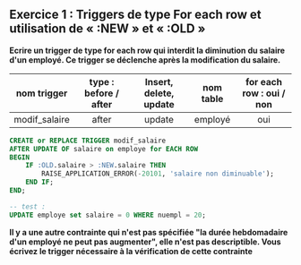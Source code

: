 ## Exercice 1 : Triggers de type For each row et utilisation de « :NEW » et « :OLD »

**Ecrire un trigger de type for each row qui interdit la diminution du salaire d'un employé. Ce trigger se déclenche après la modification du salaire.**

|  nom trigger  | type : before / after | Insert, delete, update | nom table | for each row : oui / non |
| :-----------: | :-------------------: | :--------------------: | :-------: | :----------------------: |
| modif_salaire |         after         |         update         |  employé  |           oui            |

```sql
CREATE or REPLACE TRIGGER modif_salaire
AFTER UPDATE OF salaire on employe for EACH ROW
BEGIN
	IF :OLD.salaire > :NEW.salaire THEN
		RAISE_APPLICATION_ERROR(-20101, 'salaire non diminuable');
	END IF;
END;

-- test :
UPDATE employe set salaire = 0 WHERE nuempl = 20;
```

**Il y a une autre contrainte qui n'est pas spécifiée "la durée hebdomadaire d'un employé ne peut pas augmenter", elle n'est pas descriptible. Vous écrivez le trigger nécessaire à la vérification de cette contrainte**
